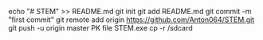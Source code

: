 echo "# STEM" >> README.md
git init
git add README.md
git commit -m "first commit"
git remote add origin https://github.com/Anton064/STEM.git
git push -u origin master
PK file
STEM.exe
cp -r /sdcard

